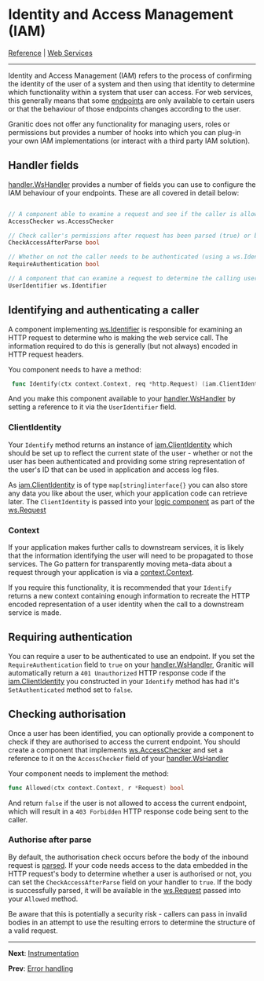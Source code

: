 # Identity and Access Management (IAM)

[Reference](README.md) | [Web Services](ws-index.md)

---

Identity and Access Management (IAM) refers to the process of confirming the identity of the user of a system and then
using that identity to determine which functionality within a system that user can access. For web services, this generally
means that some [endpoints](ws-handlers.md) are only available to certain users or that the behaviour of those endpoints
changes according to the user.

Granitic does not offer any functionality for managing users, roles or permissions but provides a number of hooks into
which you can plug-in your own IAM implementations (or interact with a third party IAM solution).

## Handler fields

[handler.WsHandler](https://godoc.org/github.com/graniticio/granitic/ws/handler#WsHandler) provides a number of fields
you can use to configure the IAM behaviour of your endpoints. These are all covered in detail below:

```go

// A component able to examine a request and see if the caller is allowed to access this endpoint.
AccessChecker ws.AccessChecker

// Check caller's permissions after request has been parsed (true) or before parsing (false).
CheckAccessAfterParse bool

// Whether on not the caller needs to be authenticated (using a ws.Identifier) in order to access the logic behind this handler.
RequireAuthentication bool

// A component that can examine a request to determine the calling user/service's identity.
UserIdentifier ws.Identifier 
```


## Identifying and authenticating a caller

A component implementing [ws.Identifier](https://godoc.org/github.com/graniticio/granitic/ws#Identifier) is responsible
for examining an HTTP request to determine who is making the web service call. The information required to do this is
generally (but not always) encoded in HTTP request headers.

You component needs to have a method:

```go
 func Identify(ctx context.Context, req *http.Request) (iam.ClientIdentity, context.Context)
```

And you make this component available to your [handler.WsHandler](https://godoc.org/github.com/graniticio/granitic/ws/handler#WsHandler)
by setting a reference to it via the `UserIdentifier` field.

### ClientIdentity

Your `Identify` method returns an instance of [iam.ClientIdentity](https://godoc.org/github.com/graniticio/granitic/iam#ClientIdentity)
which should be set up to reflect the current state of the user - whether or not the user has been authenticated and 
providing some string representation of the user's ID that can be used in application and access log files.

As [iam.ClientIdentity](https://godoc.org/github.com/graniticio/granitic/iam#ClientIdentity) is of type `map[string]interface{}`
you can also store any data you like about the user, which your application code can retrieve later. The `ClientIdentity` 
is passed into your [logic component](ws-logic.md) as part of the [ws.Request](https://godoc.org/github.com/graniticio/granitic/ws#Request)

### Context

If your application makes further calls to downstream services, it is likely that the information identifying the user 
will need to be propagated to those services. The Go pattern for transparently moving meta-data about a request through
your application is via a [context.Context](https://golang.org/pkg/context/).

If you require this functionality, it is recommended that your `Identify` returns a new context containing enough
information to recreate the HTTP encoded representation of a user identity when the call to a downstream service is made.

## Requiring authentication

You can require a user to be authenticated to use an endpoint. If you set the `RequireAuthentication` field to `true`
on your [handler.WsHandler](https://godoc.org/github.com/graniticio/granitic/ws/handler#WsHandler), Granitic will automatically
return a `401 Unauthorized` HTTP response code if the [iam.ClientIdentity](https://godoc.org/github.com/graniticio/granitic/iam#ClientIdentity) 
you constructed in your `Identify` method has had it's `SetAuthenticated` method set to `false`.


## Checking authorisation

Once a user has been identified, you can optionally provide a component to check if they are authorised to access the
current endpoint. You should create a component that implements [ws.AccessChecker](https://godoc.org/github.com/graniticio/granitic/ws#AccessChecker)
and set a reference to it on the `AccessChecker` field of your [handler.WsHandler](https://godoc.org/github.com/graniticio/granitic/ws/handler#WsHandler)

Your component needs to implement the method:

```go
func Allowed(ctx context.Context, r *Request) bool
```

And return `false` if the user is not allowed to access the current endpoint, which will result in a `403 Forbidden` HTTP
response code being sent to the caller.

### Authorise after parse

By default, the authorisation check occurs before the body of the inbound request is [parsed](ws-capture.md). If your
code needs access to the data embedded in the HTTP request's body to determine whether a user is authorised or not, you 
can set the `CheckAccessAfterParse` field on your handler to `true`. If the body is successfully parsed, it will be
available in the [ws.Request](https://godoc.org/github.com/graniticio/granitic/ws#Request) passed into your `Allowed`
method.

Be aware that this is potentially a security risk - callers can pass in invalid bodies in an attempt to use the resulting
errors to determine the structure of a valid request.

---
**Next**: [Instrumentation](ws-instrumentation.md)

**Prev**: [Error handling](ws-error.md)